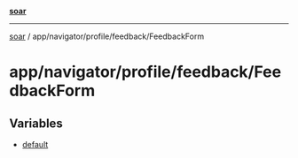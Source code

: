 [**soar**](../../../../../README.md)

***

[soar](../../../../../modules.md) / app/navigator/profile/feedback/FeedbackForm

# app/navigator/profile/feedback/FeedbackForm

## Variables

- [default](variables/default.md)
